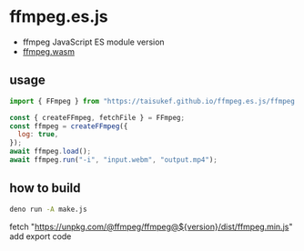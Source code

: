 # ffmpeg.es.js
 
- ffmpeg JavaScript ES module version
- [ffmpeg.wasm](https://github.com/ffmpegwasm/ffmpeg.wasm)

## usage

```js
import { FFmpeg } from "https://taisukef.github.io/ffmpeg.es.js/ffmpeg.es.js";

const { createFFmpeg, fetchFile } = FFmpeg;
const ffmpeg = createFFmpeg({
  log: true,
});
await ffmpeg.load();
await ffmpeg.run("-i", "input.webm", "output.mp4");
```

## how to build

```bash
deno run -A make.js
```
fetch "https://unpkg.com/@ffmpeg/ffmpeg@${version}/dist/ffmpeg.min.js"
add export code
